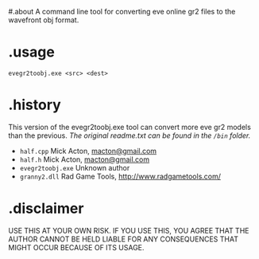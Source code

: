 #.about
A command line tool for converting eve online gr2 files to the wavefront obj format.

# .usage
`evegr2toobj.exe <src> <dest>`

# .history
This version of the evegr2toobj.exe tool can convert more eve gr2 models than the previous.
_The original readme.txt can be found in the `/bin` folder._

- `half.cpp` Mick Acton, macton@gmail.com
- `half.h` Mick Acton, macton@gmail.com
- `evegr2toobj.exe` Unknown author
- `granny2.dll` Rad Game Tools, <http://www.radgametools.com/>

# .disclaimer
USE THIS AT YOUR OWN RISK. IF YOU USE THIS, YOU
AGREE THAT THE AUTHOR CANNOT BE HELD LIABLE FOR
ANY CONSEQUENCES THAT MIGHT OCCUR BECAUSE OF
ITS USAGE.